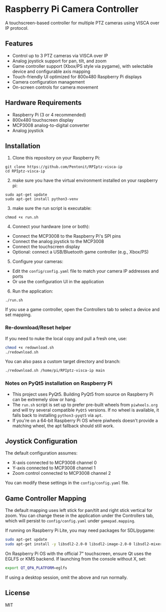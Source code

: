 # Raspberry Pi Camera Controller

A touchscreen-based controller for multiple PTZ cameras using VISCA over IP protocol.

## Features

- Control up to 3 PTZ cameras via VISCA over IP
- Analog joystick support for pan, tilt, and zoom
- Game controller support (Xbox/PS style via pygame), with selectable device and configurable axis mapping
- Touch-friendly UI optimized for 800x480 Raspberry Pi displays
- Camera configuration management
- On-screen controls for camera movement

## Hardware Requirements

- Raspberry Pi (3 or 4 recommended)
- 800x480 touchscreen display
- MCP3008 analog-to-digital converter
- Analog joystick

## Installation

1. Clone this repository on your Raspberry Pi:

`git clone https://github.com/Pentonit/RPIptz-visca-ip`  
`cd RPIptz-visca-ip`

2. make sure you have the virtual environment installed on your raspberry pi:

`sudo apt-get update`  
`sudo apt-get install python3-venv`

3. make sure the run script is executable:

`chmod +x run.sh`

4. Connect your hardware (one or both):
- Connect the MCP3008 to the Raspberry Pi's SPI pins
- Connect the analog joystick to the MCP3008
- Connect the touchscreen display
- Optional: connect a USB/Bluetooth game controller (e.g., Xbox/PS)

5. Configure your cameras:
- Edit the `config/config.yaml` file to match your camera IP addresses and ports
- Or use the configuration UI in the application

6. Run the application:

`./run.sh`

If you use a game controller, open the Controllers tab to select a device and set mapping.

### Re-download/Reset helper

If you need to nuke the local copy and pull a fresh one, use:

```bash
chmod +x redownload.sh
./redownload.sh
```

You can also pass a custom target directory and branch:

```bash
./redownload.sh /home/pi/RPIptz-visca-ip main
```

### Notes on PyQt5 installation on Raspberry Pi

- This project uses PyQt5. Building PyQt5 from source on Raspberry Pi can be extremely slow or hang.
- The `run.sh` script is set up to prefer pre-built wheels from `piwheels.org` and will try several compatible `PyQt5` versions. If no wheel is available, it falls back to installing `python3-pyqt5` via `apt`.
- If you're on a 64-bit Raspberry Pi OS where piwheels doesn't provide a matching wheel, the apt fallback should still work.

## Joystick Configuration

The default configuration assumes:
- X-axis connected to MCP3008 channel 0
- Y-axis connected to MCP3008 channel 1
- Zoom control connected to MCP3008 channel 2

You can modify these settings in the `config/config.yaml` file.

## Game Controller Mapping

The default mapping uses left stick for pan/tilt and right stick vertical for zoom. You can change these in the application under the Controllers tab, which will persist to `config/config.yaml` under `gamepad.mapping`.

If running on Raspberry Pi Lite, you may need packages for SDL/pygame:

```bash
sudo apt-get update
sudo apt-get install -y libsdl2-2.0-0 libsdl2-image-2.0-0 libsdl2-mixer-2.0-0 libsdl2-ttf-2.0-0
```

On Raspberry Pi OS with the official 7" touchscreen, ensure Qt uses the EGLFS or KMS backend. If launching from the console without X, set:

```bash
export QT_QPA_PLATFORM=eglfs
```

If using a desktop session, omit the above and run normally.

## License

MIT
